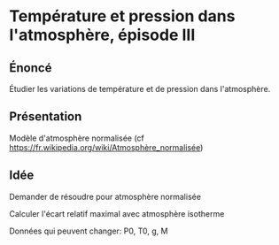 # Température et pression dans l'atmosphère, épisode III

## Énoncé

Étudier les variations de température et de pression dans l'atmosphère.

## Présentation

Modèle d'atmosphère normalisée (cf https://fr.wikipedia.org/wiki/Atmosphère_normalisée)

## Idée

Demander de résoudre pour atmosphère normalisée

Calculer l'écart relatif maximal avec atmosphère isotherme

Données qui peuvent changer: P0, T0, g, M
